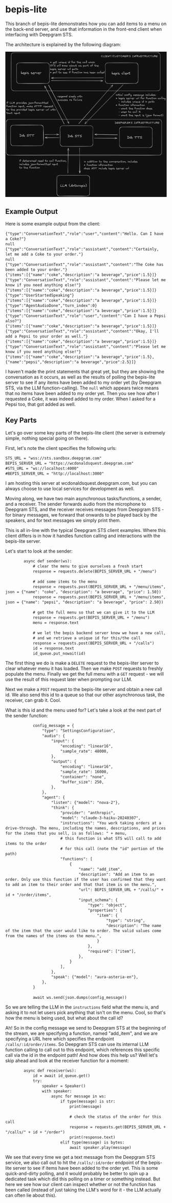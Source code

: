 # bepis-lite

This branch of bepis-lite demonstrates how you can add items to a menu on the back-end server, and use that information in the front-end client
when interfacing with Deepgram STS.

The architecture is explained by the following diagram:

![A diagram showing the architecture of this function calling system.](./bepis-function-calling-dark.png)

## Example Output

Here is some example output from the client:

```
{"type":"ConversationText","role":"user","content":"Hello. Can I have a Coke?"}
null
{"type":"ConversationText","role":"assistant","content":"Certainly, let me add a Coke to your order."}
null
{"type":"ConversationText","role":"assistant","content":"The Coke has been added to your order."}
{"items":[{"name":"coke","description":"a beverage","price":1.5}]}
{"type":"ConversationText","role":"assistant","content":"Please let me know if you need anything else!"}
{"items":[{"name":"coke","description":"a beverage","price":1.5}]}
{"type":"UserStartedSpeaking"}
{"items":[{"name":"coke","description":"a beverage","price":1.5}]}
{"type":"AgentAudioDone","turn_index":0}
{"items":[{"name":"coke","description":"a beverage","price":1.5}]}
{"type":"ConversationText","role":"user","content":"Can I have a Pepsi also?"}
{"items":[{"name":"coke","description":"a beverage","price":1.5}]}
{"type":"ConversationText","role":"assistant","content":"Okay, I'll add a Pepsi to your order as well."}
{"items":[{"name":"coke","description":"a beverage","price":1.5}]}
{"type":"ConversationText","role":"assistant","content":"Please let me know if you need anything else!"}
{"items":[{"name":"coke","description":"a beverage","price":1.5},{"name":"pepsi","description":"a beverage","price":2.5}]}
```
I haven't made the print statements that great yet, but they are showing the conversation as it occurs, as well as the results
of polling the bepis-lite server to see if any items have been added to my order yet (by Deepgram STS, via the LLM function-calling).
The `null` which appears twice means that no items have been added to my order yet.
Then you see how after I requested a Coke, it was indeed added to my order. When I asked for a Pepsi too, that got added as well.

## Key Parts

Let's go over some key parts of the bepis-lite client (the server is extremely simple, nothing special going on there).

First, let's note the client specifies the following urls:
```
STS_URL = "wss://sts.sandbox.deepgram.com"
BEPIS_SERVER_URL = "https://wcdonaldsquest.deepgram.com"
#STS_URL = "ws://localhost:4000"
#BEPIS_SERVER_URL = "http://localhost:3000"
```
I am hosting this server at wcdonaldsquest.deepgram.com, but you can always choose to use local services for development as well.

Moving along, we have two main asynchronous tasks/functions, a sender, and a receiver. The sender forwards audio from the microphone
to Deepgram STS, and the receiver receives messages from Deepgram STS - for binary messages, we forward that onwards to be
played back by the speakers, and for text messages we simply print them.

This is all in-line with the typical Deepgram STS client examples. Where this client differs is in how it handles function
calling and interactions with the bepis-lite server.

Let's start to look at the sender:
```
        async def sender(ws):
            # clear the menu to give ourselves a fresh start
            response = requests.delete(BEPIS_SERVER_URL + "/menu")

            # add some items to the menu
            response = requests.post(BEPIS_SERVER_URL + "/menu/items", json = {"name": "coke", "description": "a beverage", "price": 1.50})
            response = requests.post(BEPIS_SERVER_URL + "/menu/items", json = {"name": "pepsi", "description": "a beverage", "price": 2.50})

            # get the full menu so that we can give it to the LLM
            response = requests.get(BEPIS_SERVER_URL + "/menu")
            menu = response.text

            # we let the bepis backend server know we have a new call,
            # and we retrieve a unique id for this/the call
            response = requests.post(BEPIS_SERVER_URL + "/calls")
            id = response.text
            id_queue.put_nowait(id)
```
The first thing we do is make a `DELETE` request to the bepis-liter server to clear whatever menu it has loaded. Then we make `POST`
requests to freshly populate the menu. Finally we get the full menu with a `GET` request - we will use the result of this request
later when prompting our LLM.

Next we make a `POST` request to the bepis-lite server and obtain a new call id.
We also send this id to a queue so that our other asynchronous task, the receiver, can grab it. Cool.

What is this id and the menu used for? Let's take a look at the next part of the sender function:
```
            config_message = {
                "type": "SettingsConfiguration",
                "audio": {
                    "input": {
                        "encoding": "linear16",
                        "sample_rate": 48000,
                    },
                    "output": {
                        "encoding": "linear16",
                        "sample_rate": 16000,
                        "container": "none",
                        "buffer_size": 250,
                    },
                },
                "agent": {
                    "listen": {"model": "nova-2"},
                    "think": {
                        "provider": "anthropic",
                        "model": "claude-3-haiku-20240307",
                        "instructions": "You work taking orders at a drive-through. The menu, including the names, descriptions, and prices for the items that you sell, is as follows: " + menu,
                        # this function is what STS will call to add items to the order
                        # for this call (note the "id" portion of the path)
                        "functions": [
                            {
                                "name": "add_item",
                                "description": "Add an item to an order. Only use this function if the user has confirmed that they want to add an item to their order and that that item is on the menu.",
                                "url": BEPIS_SERVER_URL + "/calls/" + id + "/order/items",
                                "input_schema": {
                                    "type": "object",
                                    "properties": {
                                        "item": {
                                            "type": "string",
                                            "description": "The name of the item that the user would like to order. The valid values come from the names of the items on the menu.",
                                        }
                                    },
                                    "required": ["item"],
                                },
                            }
                        ],
                    },
                    "speak": {"model": "aura-asteria-en"},
                },
            }

            await ws.send(json.dumps(config_message))
```
So we are telling the LLM in the `instructions` field what the menu is, and asking it to not let users pick anything that isn't on the menu. Cool,
so that's how the menu is being used, but what about the call id?

Ah! So in the config message we send to Deepgram STS at the beginning of the stream, we are specifying a function,
named "add_item", and we are specifying a URL here which specifies the endpoint `/calls/:id/order/items`. So Deepgram STS
can use its internal LLM function calling to call out to this endpoint, which references this specific call via the id
in the endpoint path! And how does this help us? Well let's skip ahead and look at the receiver function for a moment:
```
        async def receiver(ws):
            id = await id_queue.get()
            try:
                speaker = Speaker()
                with speaker:
                    async for message in ws:
                        if type(message) is str:
                            print(message)

                            # check the status of the order for this call
                            response = requests.get(BEPIS_SERVER_URL + "/calls/" + id + "/order")
                            print(response.text)
                        elif type(message) is bytes:
                            await speaker.play(message)
```
We see that every time we get a text message from the Deepgram STS service, we also call out to hit
the `/calls/:id/order` endpoint of the bepis-lite server to see if items have been added to the order yet. This
is some quick-and-dirty polling, and it would probably be better to spin up a dedicated task which did
this polling on a timer or something instead. But here we see how our client can inspect whether or not the function has been called (instead
of just taking the LLM's word for it - the LLM actually can often lie about this).
